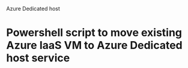 Azure Dedicated host

# Powershell script to move existing Azure IaaS VM to Azure Dedicated host service
